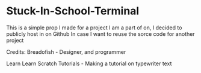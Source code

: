 # Stuck-In-School-Terminal
This is a simple prop I made for a project I am a part of on,
I decided to publicly host in on Github In case I want to reuse the sorce code for another project

Credits:
Breadofish - Designer, and programmer

Learn Learn Scratch Tutorials - Making a tutorial on typewriter text
